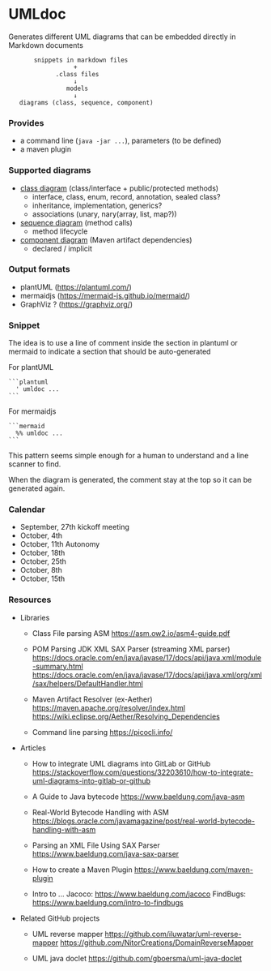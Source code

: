 
# UMLdoc

Generates different UML diagrams that can be embedded directly in Markdown documents

```
       snippets in markdown files
                  +
             .class files
                  ↓
                models
                  ↓
   diagrams (class, sequence, component)    
```

### Provides
- a command line  (`java -jar ...`), parameters (to be defined)
- a maven plugin

### Supported diagrams
- [class diagram](https://en.wikipedia.org/wiki/Class_diagram)  (class/interface + public/protected methods)
    - interface, class, enum, record, annotation, sealed class?
    - inheritance, implementation, generics?
    - associations (unary, nary(array, list, map?))
- [sequence diagram](https://en.wikipedia.org/wiki/Sequence_diagram)  (method calls)
    - method lifecycle
- [component diagram](https://en.wikipedia.org/wiki/Component_diagram)  (Maven artifact dependencies)
    - declared / implicit

### Output formats
- plantUML (https://plantuml.com/)
- mermaidjs (https://mermaid-js.github.io/mermaid/)
- GraphViz ? (https://graphviz.org/)

### Snippet
The idea is to use a line of comment inside the section in plantuml or mermaid
to indicate a section that should be auto-generated

For plantUML
````
```plantuml
  ' umldoc ...
```
````

For mermaidjs
````
```mermaid
  %% umldoc ...
```
````

This pattern seems simple enough for a human to understand and a line scanner to find.

When the diagram is generated, the comment stay at the top so it can be generated again.

### Calendar

* September, 27th kickoff meeting
* October, 4th 
* October, 11th Autonomy
* October, 18th
* October, 25th
* October, 8th
* October, 15th

### Resources
- Libraries
    - Class File parsing
      ASM
      https://asm.ow2.io/asm4-guide.pdf

    - POM Parsing
      JDK XML SAX Parser (streaming XML parser)
      https://docs.oracle.com/en/java/javase/17/docs/api/java.xml/module-summary.html
      https://docs.oracle.com/en/java/javase/17/docs/api/java.xml/org/xml/sax/helpers/DefaultHandler.html

    - Maven Artifact Resolver (ex-Aether)
      https://maven.apache.org/resolver/index.html
      https://wiki.eclipse.org/Aether/Resolving_Dependencies
  
    - Command line parsing
      https://picocli.info/

- Articles
    - How to integrate UML diagrams into GitLab or GitHub
      https://stackoverflow.com/questions/32203610/how-to-integrate-uml-diagrams-into-gitlab-or-github

    - A Guide to Java bytecode
      https://www.baeldung.com/java-asm

    - Real-World Bytecode Handling with ASM
      https://blogs.oracle.com/javamagazine/post/real-world-bytecode-handling-with-asm

    - Parsing an XML File Using SAX Parser
      https://www.baeldung.com/java-sax-parser

    - How to create a Maven Plugin
      https://www.baeldung.com/maven-plugin
  
    - Intro to ...
      Jacoco: https://www.baeldung.com/jacoco
      FindBugs: https://www.baeldung.com/intro-to-findbugs
      

- Related GitHub projects
    - UML reverse mapper
      https://github.com/iluwatar/uml-reverse-mapper
      https://github.com/NitorCreations/DomainReverseMapper

    - UML java doclet
      https://github.com/gboersma/uml-java-doclet




